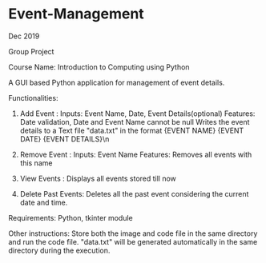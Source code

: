 # Event-Management
Dec 2019

Group Project

Course Name: Introduction to Computing using Python

A GUI based Python application for management of event details.

Functionalities:
1. Add Event :
  Inputs: Event Name, Date, Event Details(optional)
  Features: Date validation, Date and Event Name cannot be null
  Writes the event details to a Text file "data.txt" in the format {EVENT NAME} {EVENT DATE} {EVENT DETAILS}\n
  
2. Remove Event :
  Inputs: Event Name
  Features: Removes all events with this name
  
3. View Events :
  Displays all events stored till now

4. Delete Past Events:
  Deletes all the past event considering the current date and time.
  
Requirements:
Python, tkinter module

Other instructions:
Store both the image and code file in the same directory and run the code file.
"data.txt" will be generated automatically in the same directory during the execution.
